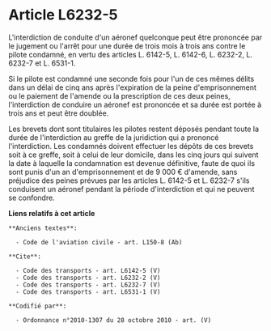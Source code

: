 # Article L6232-5

L'interdiction de conduite d'un aéronef quelconque peut être prononcée par le jugement ou l'arrêt pour une durée de trois
mois à trois ans contre le pilote condamné, en vertu des articles L. 6142-5, L. 6142-6, L. 6232-2, L. 6232-7 et L. 6531-1.

Si le pilote est condamné une seconde fois pour l'un de ces mêmes délits dans un délai de cinq ans après l'expiration de la
peine d'emprisonnement ou le paiement de l'amende ou la prescription de ces deux peines, l'interdiction de conduire un
aéronef est prononcée et sa durée est portée à trois ans et peut être doublée. 

Les brevets dont sont titulaires les pilotes restent déposés pendant toute la durée de l'interdiction au greffe de la
juridiction qui a prononcé l'interdiction. Les condamnés doivent effectuer les dépôts de ces brevets soit à ce greffe, soit à
celui de leur domicile, dans les cinq jours qui suivent la date à laquelle la condamnation est devenue définitive, faute de
quoi ils sont punis d'un an d'emprisonnement et de 9 000 € d'amende, sans préjudice des peines prévues par les articles L.
6142-5 et L. 6232-7 s'ils conduisent un aéronef pendant la période d'interdiction et qui ne peuvent se confondre.

**Liens relatifs à cet article**

	**Anciens textes**:

	  - Code de l'aviation civile - art. L150-8 (Ab)

	**Cite**:

	  - Code des transports - art. L6142-5 (V)
	  - Code des transports - art. L6232-2 (V)
	  - Code des transports - art. L6232-7 (V)
	  - Code des transports - art. L6531-1 (V)

	**Codifié par**:

	  - Ordonnance n°2010-1307 du 28 octobre 2010 - art. (V)
